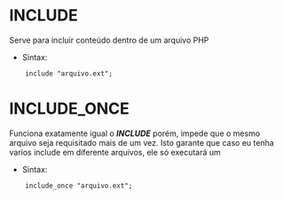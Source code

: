 # INCLUDE

Serve para incluir conteúdo dentro de um arquivo PHP

- Sintax:
```
    include "arquivo.ext";
```

# INCLUDE_ONCE

Funciona exatamente igual o ***INCLUDE*** porém, impede que o mesmo arquivo seja requisitado mais de um vez. Isto garante que caso eu tenha varios include em diferente arquivos, ele só executará um

- Sintax:
```
    include_once "arquivo.ext";
```